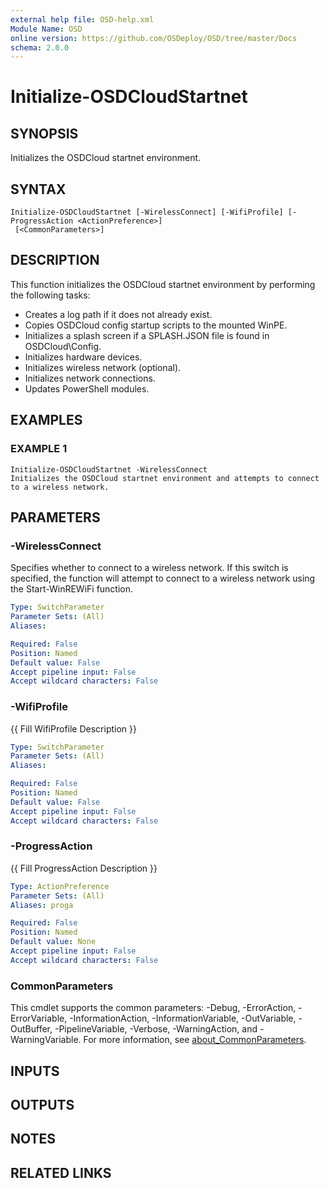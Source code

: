 ```yaml
---
external help file: OSD-help.xml
Module Name: OSD
online version: https://github.com/OSDeploy/OSD/tree/master/Docs
schema: 2.0.0
---
```


# Initialize-OSDCloudStartnet

## SYNOPSIS
Initializes the OSDCloud startnet environment.

## SYNTAX

```
Initialize-OSDCloudStartnet [-WirelessConnect] [-WifiProfile] [-ProgressAction <ActionPreference>]
 [<CommonParameters>]
```

## DESCRIPTION
This function initializes the OSDCloud startnet environment by performing the following tasks:
- Creates a log path if it does not already exist.
- Copies OSDCloud config startup scripts to the mounted WinPE.
- Initializes a splash screen if a SPLASH.JSON file is found in OSDCloud\Config.
- Initializes hardware devices.
- Initializes wireless network (optional).
- Initializes network connections.
- Updates PowerShell modules.

## EXAMPLES

### EXAMPLE 1
```
Initialize-OSDCloudStartnet -WirelessConnect
Initializes the OSDCloud startnet environment and attempts to connect to a wireless network.
```

## PARAMETERS

### -WirelessConnect
Specifies whether to connect to a wireless network.
If this switch is specified, the function will attempt to connect to a wireless network using the Start-WinREWiFi function.

```yaml
Type: SwitchParameter
Parameter Sets: (All)
Aliases:

Required: False
Position: Named
Default value: False
Accept pipeline input: False
Accept wildcard characters: False
```

### -WifiProfile
{{ Fill WifiProfile Description }}

```yaml
Type: SwitchParameter
Parameter Sets: (All)
Aliases:

Required: False
Position: Named
Default value: False
Accept pipeline input: False
Accept wildcard characters: False
```

### -ProgressAction
{{ Fill ProgressAction Description }}

```yaml
Type: ActionPreference
Parameter Sets: (All)
Aliases: proga

Required: False
Position: Named
Default value: None
Accept pipeline input: False
Accept wildcard characters: False
```

### CommonParameters
This cmdlet supports the common parameters: -Debug, -ErrorAction, -ErrorVariable, -InformationAction, -InformationVariable, -OutVariable, -OutBuffer, -PipelineVariable, -Verbose, -WarningAction, and -WarningVariable. For more information, see [about_CommonParameters](http://go.microsoft.com/fwlink/?LinkID=113216).

## INPUTS

## OUTPUTS

## NOTES

## RELATED LINKS
